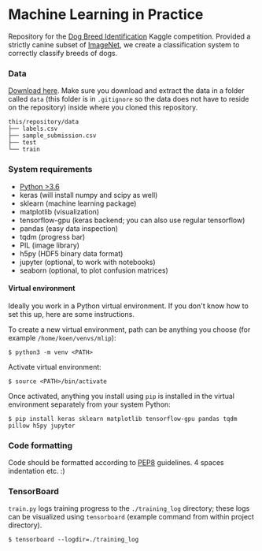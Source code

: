 Machine Learning in Practice
============================

Repository for the [Dog Breed
Identification](http://www.kaggle.com/c/dog-breed-identification) Kaggle
competition. Provided a strictly canine subset of
[ImageNet](https://www.kaggle.com/c/imagenet-object-detection-challenge), we
create a classification system to correctly classify breeds of dogs.

### Data
[Download here](https://www.kaggle.com/c/dog-breed-identification/data). Make
sure you download and extract the data in a folder called `data` (this folder
is in `.gitignore` so the data does not have to reside on the repository)
inside where you cloned this repository.

    this/repository/data
    ├── labels.csv
    ├── sample_submission.csv
    ├── test
    └── train

### System requirements
- [Python >3.6](https://www.python.org/downloads/release/python-364/)
- keras (will install numpy and scipy as well)
- sklearn (machine learning package)
- matplotlib (visualization)
- tensorflow-gpu (keras backend; you can also use regular tensorflow)
- pandas (easy data inspection)
- tqdm (progress bar)
- PIL (image library)
- h5py (HDF5 binary data format)
- jupyter (optional, to work with notebooks)
- seaborn (optional, to plot confusion matrices)

#### Virtual environment
Ideally you work in a Python virtual environment. If you don't know how to set
this up, here are some instructions.

To create a new virtual environment, path can be anything you choose (for
example `/home/koen/venvs/mlip`):

    $ python3 -m venv <PATH>

Activate virtual environment:

    $ source <PATH>/bin/activate

Once activated, anything you install using `pip` is installed in the virtual
environment separately from your system Python:

    $ pip install keras sklearn matplotlib tensorflow-gpu pandas tqdm pillow h5py jupyter

### Code formatting
Code should be formatted according to
[PEP8](https://www.python.org/dev/peps/pep-0008/) guidelines. 4 spaces
indentation etc. :)

### TensorBoard
`train.py` logs training progress to the `./training_log` directory; these logs
can be visualized using `tensorboard` (example command from within project
directory).

    $ tensorboard --logdir=./training_log
